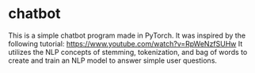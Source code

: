 # chatbot
This is a simple chatbot program made in PyTorch. It was inspired by the following tutorial: https://www.youtube.com/watch?v=RpWeNzfSUHw
It utilizes the NLP concepts of stemming, tokenization, and bag of words to create and train an NLP model to answer simple user questions.
